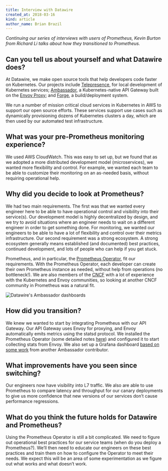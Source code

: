 ```yaml
---
title: Interview with Datawire
created_at: 2018-03-16
kind: article
author_name: Brian Brazil
---
```


*Continuing our series of interviews with users of Prometheus, Kevin Burton
from Richard Li talks about how they transitioned to Prometheus.*

## Can you tell us about yourself and what Datawire does?

At Datawire, we make open source tools that help developers code faster on
Kubernetes. Our projects include [Telepresence](https://www.telepresence.io/),
for local development of Kubernetes services;
[Ambassador](https://www.getambassador.io/), a Kubernetes-native API Gateway
built on the [Envoy Proxy](https://www.envoyproxy.io/); and
[Forge](https://forge.sh/), a build/deployment system.

We run a number of mission critical cloud services in Kubernetes in AWS to
support our open source efforts. These services support use cases such as
dynamically provisioning dozens of Kubernetes clusters a day, which are then
used by our automated test infrastructure.

## What was your pre-Prometheus monitoring experience?

We used AWS CloudWatch. This was easy to set up, but we found that as we
adopted a more distributed development model (microservices), we wanted more
flexibility and control. For example, we wanted each team to be able to
customize their monitoring on an as-needed basis, without requiring operational
help. 


## Why did you decide to look at Prometheus?

We had two main requirements. The first was that we wanted every engineer here
to be able to have operational control and visibility into their service(s).
Our development model is highly decentralized by design, and we try to avoid
situations where an engineer needs to wait on a different engineer in order to
get something done. For monitoring, we wanted our engineers to be able to have
a lot of flexibility and control over their metrics infrastructure. Our second
requirement was a strong ecosystem. A strong ecosystem generally means
established (and documented) best practices, continued development, and lots of
people who can help if you get stuck.


Prometheus, and in particular, the [Prometheus
Operator](https://github.com/coreos/prometheus-operator), fit our requirements.
With the Prometheus Operator, each developer can create their own Prometheus
instance as needed, without help from operations (no bottleneck!). We are also
members of the [CNCF](https://www.cncf.io/) with a lot of experience with the
Kubernetes and Envoy communities, so looking at another CNCF community in
Prometheus was a natural fit.


![Datawire's Ambassador dashboards](/assets/blog/2018-03-16/dashboard.png)

## How did you transition?

We knew we wanted to start by integrating Prometheus with our API Gateway. Our
API Gateway uses Envoy for proxying, and Envoy automatically emits metrics
using the statsd protocol. We installed the Prometheus Operator (some detailed
notes [here](https://www.datawire.io/faster/ambassador-prometheus/)) and configured it to start collecting stats
from Envoy. We also set up a Grafana dashboard [based on some
work](https://grafana.com/dashboards/4698/) from another Ambassador contributor.


## What improvements have you seen since switching?

Our engineers now have visibility into L7 traffic. We also are able to use
Prometheus to compare latency and throughput for our canary deployments to give
us more confidence that new versions of our services don’t cause performance
regressions.

## What do you think the future holds for Datawire and Prometheus?

Using the Prometheus Operator is still a bit complicated. We need to figure out
operational best practices for our service teams (when do you deploy a
Prometheus?). We’ll then need to educate our engineers on these best practices
and train them on how to configure the Operator to meet their needs. We expect
this will be an area of some experimentation as we figure out what works and
what doesn’t work.
